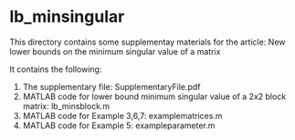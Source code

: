 # lb_minsingular


This directory contains some supplementay materials for the article:
New lower bounds on the minimum singular value of a matrix

It contains the following:
1. The supplementary file: SupplementaryFile.pdf
2. MATLAB code for lower bound minimum singular value of a 2x2 block matrix: lb_minsblock.m
3. MATLAB code for Example 3,6,7: examplematrices.m
4. MATLAB code for Example 5: exampleparameter.m
